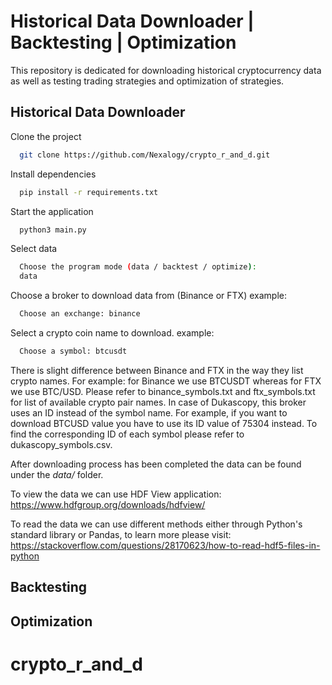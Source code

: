 
# Historical Data Downloader | Backtesting | Optimization

This repository is dedicated for downloading historical cryptocurrency data as well as testing trading strategies and optimization of strategies.



## Historical Data Downloader


Clone the project

```bash
  git clone https://github.com/Nexalogy/crypto_r_and_d.git
```


Install dependencies

```bash
  pip install -r requirements.txt
```

Start the application

```bash
  python3 main.py
```

Select data
```bash
  Choose the program mode (data / backtest / optimize):
  data
```

Choose a broker to download data from (Binance or FTX) 
example:
```bash
  Choose an exchange: binance
```
Select a crypto coin name to download. 
example:
```bash
  Choose a symbol: btcusdt
```
There is slight difference between Binance and FTX in the way they list crypto names. For example: for Binance we use BTCUSDT whereas for FTX we use BTC/USD. Please refer to binance_symbols.txt and ftx_symbols.txt for list of available crypto pair names. In case of Dukascopy, this broker uses an ID instead of the symbol name. For example, if you want to download BTCUSD value you have to use its ID value of 75304 instead. To find the corresponding ID of each symbol please refer to dukascopy_symbols.csv.

After downloading process has been completed the data can be found under the *data/* folder.

To view the data we can use HDF View application:
https://www.hdfgroup.org/downloads/hdfview/

To read the data we can use different methods either through Python's standard library or Pandas, to learn more please visit:
https://stackoverflow.com/questions/28170623/how-to-read-hdf5-files-in-python


## Backtesting

## Optimization
# crypto_r_and_d
